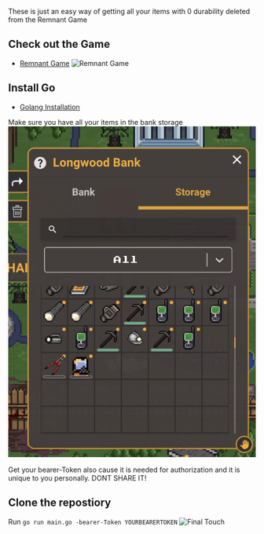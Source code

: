 
These is just an easy way of getting all your items with 0 durability deleted from the Remnant Game

## Check out the Game

- [Remnant Game](https://game.theremnants.app/)
![Remnant Game](static/exhibit2.png)

## Install Go

- [Golang Installation](https://go.dev/doc/install)

Make sure you have all your items in the bank storage
![Storage Rem](static/exhibit3.jpeg)

Get your bearer-Token also cause it is needed for authorization and it is unique to you personally. DONT SHARE IT!


## Clone the repostiory

Run `go run main.go -bearer-Token YOURBEARERTOKEN`
![Final Touch](static/exhibit1.jpeg)


